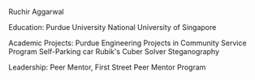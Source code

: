 Ruchir Aggarwal

Education:
Purdue University
National University of Singapore

Academic Projects:
Purdue Engineering Projects in Community Service Program
Self-Parking car
Rubik's Cuber Solver
Steganography

Leadership:
Peer Mentor, First Street Peer Mentor Program

